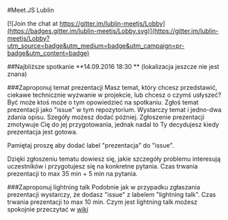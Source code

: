 #Meet.JS Lublin 

[![Join the chat at https://gitter.im/lublin-meetjs/Lobby](https://badges.gitter.im/lublin-meetjs/Lobby.svg)](https://gitter.im/lublin-meetjs/Lobby?utm_source=badge&utm_medium=badge&utm_campaign=pr-badge&utm_content=badge)

##Najbliższe spotkanie
**14.09.2016 18:30 ** (lokalizacja jeszcze nie jest znana) 


###Zaproponuj temat prezentacji
Masz temat, który chcesz przedstawić, ciekawe technicznie wyzwanie w projekcie, lub chcesz o czymś usłyszeć? Być może ktoś może o tym opowiedzieć na spotkaniu. Zgłoś temat prezentacji jako "issue" w tym repozytorium. Wystarczy temat i jedno-dwa zdania opisu. Szegóły możesz dodać później. Zgłoszenie prezentacji zmotywuje Cię do jej przygotowania, jednak nadal to Ty decydujesz kiedy prezentacja jest gotowa.

Pamiętaj proszę aby dodać label "prezentacja" do "issue". 

Dzięki zgłoszeniu tematu dowiesz się, jakie szczegóły problemu interesują uczestników i przygotujesz się na konkretne pytania. Czas trwania prezentacji to max 35 min + 5 min na pytania. 

###Zaproponuj lightning talk
Podobnie jak w przypadku zgłaszania prezentacji wystarczy, że dodasz "issue" z labelem "lightning talk".
Czas trwania prezentacji to max 10 min. Czym jest lightning talk możesz spokojnie przeczytać w [wiki](https://en.wikipedia.org/wiki/Lightning_talk)
